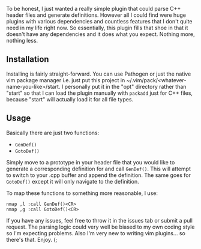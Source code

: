 To be honest, I just wanted a really simple plugin that could parse C++ header files and generate definitions. However all I could find were huge plugins with various dependencies and countless features that I don't quite need in my life right now. So essentially, this plugin fills that shoe in that it doesn't have any dependencies and it does what you expect. Nothing more, nothing less.

## Installation
Installing is fairly straight-forward. You can use Pathogen or just the native vim package manager i.e. just put this project in ~/.vim/pack/&lt;whatever-name-you-like&gt;/start. I personally put it in the "opt" directory rather than "start" so that I can load the plugin manually with `packadd` just for C++ files, because "start" will actually load it for all file types.

## Usage
Basically there are just two functions:
- `GenDef()`
- `GotoDef()`

Simply move to a prototype in your header file that you would like to generate a corresponding definition for and call `GenDef()`. This will attempt to switch to your .cpp buffer and append the definition. The same goes for `GotoDef()` except it will only navigate to the definition.

To map these functions to something more reasonable, I use:
```
nmap ,l :call GenDef()<CR>
nmap ,g :call GotoDef()<CR>
```

If you have any issues, feel free to throw it in the issues tab or submit a pull request. The parsing logic could very well be biased to my own coding style so I'm expecting problems. Also I'm very new to writing vim plugins... so there's that. Enjoy. (;
